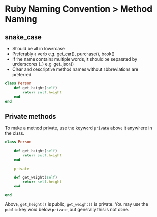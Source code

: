 # Ruby Naming Convention > Method Naming

## snake_case

* Should be all in lowercase
* Preferably a verb e.g. get_car(), purchase(), book()
* If the name contains multiple words, it should be separated by underscores \(\_\) e.g. get\_json\(\)
* Clear and descriptive method names without abbreviations are preferred.

```ruby
class Person
    def get_height(self)
        return self.height
    end
end
```

## Private methods

To make a method private, use the keyword `private` above it anywhere in the class.

```ruby
class Person

    def get_height(self)
        return self.height
    end

    private

    def get_weight(self)
        return self.height
    end

end
```

Above, `get_height()` is public, `get_weight()` is private. You may use the `public` key word below `private`, but generally this is not done.
